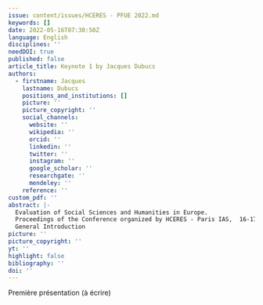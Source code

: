 ```yaml
---
issue: content/issues/HCERES - PFUE 2022.md
keywords: []
date: 2022-05-16T07:30:50Z
language: English
disciplines: ''
needDOI: true
published: false
article_title: Keynote 1 by Jacques Dubucs
authors:
  - firstname: Jacques
    lastname: Dubucs
    positions_and_institutions: []
    picture: ''
    picture_copyright: ''
    social_channels:
      website: ''
      wikipedia: ''
      orcid: ''
      linkedin: ''
      twitter: ''
      instagram: ''
      google_scholar: ''
      researchgate: ''
      mendeley: ''
    reference: ''
custom_pdf: ''
abstract: |-
  Evaluation of Social Sciences and Humanities in Europe.
  Proceedings of the Conference organized by HCERES - Paris IAS,  16-17 May 2022
  General Introduction
picture: ''
picture_copyright: ''
yt: ''
highlight: false
bibliography: ''
doi: ''
---
```


Première présentation (à écrire)
